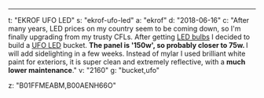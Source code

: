 ---
t: "EKROF UFO LED"
s: "ekrof-ufo-led"
a: "ekrof"
d: "2018-06-16"
c: "After many years, LED prices on my country seem to be coming down, so I'm finally upgrading from my trusty CFLs. After getting <a href='https://amzn.to/3lyKIRa'>LED bulbs</a> I decided to build a <a href='https://amzn.to/36NO5zr'>UFO LED</a> bucket.
  <strong>The panel is '150w', so probably closer to 75w. </strong>I will add sidelighting in a few weeks. Instead of mylar I used brilliant white paint for exteriors, it is super clean and extremely reflective, with a <strong>much lower maintenance</strong>."
v: "2160"
g: "bucket,ufo"

z: "B01FFMEABM,B00AENH66O"
